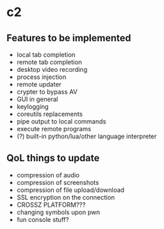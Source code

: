 # c2

## Features to be implemented

- local tab completion
- remote tab completion
- desktop video recording
- process injection
- remote updater
- crypter to bypass AV
- GUI in general
- keylogging
- coreutils replacements
- pipe output to local commands
- execute remote programs
- (?) built-in python/lua/other language interpreter

## QoL things to update

- compression of audio
- compression of screenshots
- compression of file upload/download
- SSL encryption on the connection
- CROSSZ PLATFORM???
- changing symbols upon pwn
- fun console stuff?
